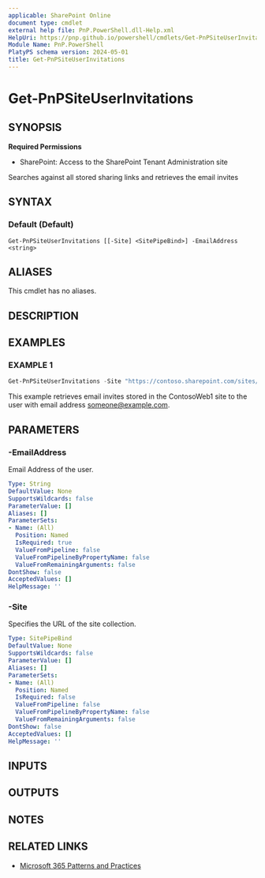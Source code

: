 ```yaml
---
applicable: SharePoint Online
document type: cmdlet
external help file: PnP.PowerShell.dll-Help.xml
HelpUri: https://pnp.github.io/powershell/cmdlets/Get-PnPSiteUserInvitations.html
Module Name: PnP.PowerShell
PlatyPS schema version: 2024-05-01
title: Get-PnPSiteUserInvitations
---
```


# Get-PnPSiteUserInvitations

## SYNOPSIS

**Required Permissions**

* SharePoint: Access to the SharePoint Tenant Administration site

Searches against all stored sharing links and retrieves the email invites

## SYNTAX

### Default (Default)

```
Get-PnPSiteUserInvitations [[-Site] <SitePipeBind>] -EmailAddress <string>
```

## ALIASES

This cmdlet has no aliases.

## DESCRIPTION



## EXAMPLES

### EXAMPLE 1

```powershell
Get-PnPSiteUserInvitations -Site "https://contoso.sharepoint.com/sites/ContosoWeb1/" -EmailAddress someone@example.com
```

This example retrieves email invites stored in the ContosoWeb1 site to the user with email address someone@example.com.

## PARAMETERS

### -EmailAddress

Email Address of the user.

```yaml
Type: String
DefaultValue: None
SupportsWildcards: false
ParameterValue: []
Aliases: []
ParameterSets:
- Name: (All)
  Position: Named
  IsRequired: true
  ValueFromPipeline: false
  ValueFromPipelineByPropertyName: false
  ValueFromRemainingArguments: false
DontShow: false
AcceptedValues: []
HelpMessage: ''
```

### -Site

Specifies the URL of the site collection.

```yaml
Type: SitePipeBind
DefaultValue: None
SupportsWildcards: false
ParameterValue: []
Aliases: []
ParameterSets:
- Name: (All)
  Position: Named
  IsRequired: false
  ValueFromPipeline: false
  ValueFromPipelineByPropertyName: false
  ValueFromRemainingArguments: false
DontShow: false
AcceptedValues: []
HelpMessage: ''
```

## INPUTS

## OUTPUTS

## NOTES

## RELATED LINKS

- [Microsoft 365 Patterns and Practices](https://aka.ms/m365pnp)

